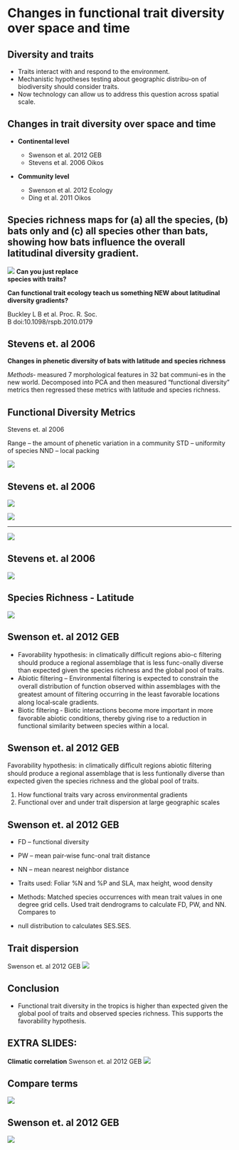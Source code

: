 Changes in functional trait diversity over space and time
=============================================

Diversity and traits
----------------
- Traits interact with and respond to the  environment.
- Mechanistic hypotheses testing about geographic distribu-on of biodiversity should  consider traits.
- Now technology can allow us to address this  question across spatial scale.

Changes in trait diversity over space and time
----------------
- **Continental level**
   - Swenson et al. 2012 GEB
   - Stevens et al. 2006 Oikos

- **Community level**
   - Swenson et al. 2012 Ecology
   - Ding et al. 2011 Oikos

Species richness maps for (a) all the species, (b) bats only and (c) all species other than bats,  showing how bats influence the overall latitudinal diversity gradient.
----------------
![](royal_soc.png)
**Can you just replace          
species with traits?**

**Can functional trait ecology 
teach us something NEW about 
latitudinal diversity gradients?**

Buckley L B et al. Proc. R. Soc.  
B doi:10.1098/rspb.2010.0179

Stevens et. al 2006
----------------
**Changes in phenetic diversity of bats with  latitude and species richness**

*Methods*‐ measured 7 morphological features in  32 bat communi-es in the new world.
Decomposed into PCA and then measured “functional diversity” metrics then regressed these metrics with latitude and species richness.

Functional Diversity Metrics
----------------
Stevens et. al 2006

Range – the amount of phenetic variation in a community  STD – uniformity of species
NND – local packing

![](phenetic_a.png)

Stevens et. al 2006
----------------
   ![](N_mass.png)

![](phenetic_a.png)

----------------
![](pca.png)

Stevens et. al 2006
----------------
![](pc1.png)

Species Richness - Latitude
----------------
![](sp_lat.png)

Swenson et. al 2012 GEB
----------------
- Favorability hypothesis: in climatically diﬃcult regions abio-c ﬁltering  should produce a regional assemblage that is less func-onally diverse  than expected given the species richness and the global pool of traits.
- Abiotic ﬁltering – Environmental ﬁltering is expected to constrain the overall distribution of function observed within assemblages with the greatest amount of ﬁltering occurring in the least favorable  locations along local‐scale gradients.
- Biotic ﬁltering ‐ Biotic interactions become more important in more  favorable abiotic conditions, thereby giving rise to a reduction in  functional similarity between species within a local.

Swenson et. al 2012 GEB
----------------
Favorability hypothesis: in climatically diﬃcult regions abiotic ﬁltering should produce a regional assemblage that is less funtionally diverse than  expected given the species richness and the global pool of traits.

1. How functional traits vary across environmental gradients
2. Functional over and under trait dispersion at large geographic scales

Swenson et. al 2012 GEB
----------------
- FD – functional diversity
- PW – mean pair‐wise func-onal trait distance
- NN – mean nearest neighbor distance

- Traits used: Foliar %N and %P and SLA, max  height, wood density
- Methods: Matched species occurrences with mean trait values in one degree grid cells. Used trait dendrograms to calculate FD, PW, and NN. Compares to 
- null distribution to calculates SES.SES.

Trait  dispersion
----------------
Swenson et. al 2012 GEB
![](trait_d.png)

Conclusion
----------------
- Functional trait diversity in the tropics is higher than expected given the global pool of traits and observed species richness. This  supports the favorability hypothesis.

EXTRA SLIDES:
----------------
**Climatic correlation**
Swenson et. al 2012 GEB
![](climatic_co.png)

Compare terms
----------------
![](compare_t.png)

Swenson et. al 2012 GEB
----------------
![](map_2.png)
